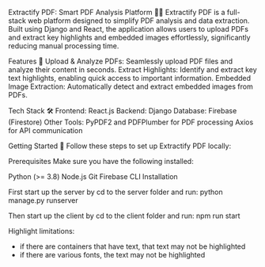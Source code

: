 Extractify PDF: Smart PDF Analysis Platform 📄✨
Extractify PDF is a full-stack web platform designed to simplify PDF analysis and data extraction. Built using Django and React, the application allows users to upload PDFs and extract key highlights and embedded images effortlessly, significantly reducing manual processing time.

Features 🚀
Upload & Analyze PDFs: Seamlessly upload PDF files and analyze their content in seconds.
Extract Highlights: Identify and extract key text highlights, enabling quick access to important information.
Embedded Image Extraction: Automatically detect and extract embedded images from PDFs.

Tech Stack 🛠️
Frontend: React.js
Backend: Django
Database: Firebase (Firestore)
Other Tools:
PyPDF2 and PDFPlumber for PDF processing
Axios for API communication


Getting Started 🚀
Follow these steps to set up Extractify PDF locally:

Prerequisites
Make sure you have the following installed:

Python (>= 3.8)
Node.js
Git
Firebase CLI
Installation


First start up the server by cd to the server folder and run: python manage.py runserver

Then start up the client by cd to the client folder and run: npm run start

Highlight limitations:
- if there are containers that have text, that text may not be highlighted
- if there are various fonts, the text may not be highlighted



